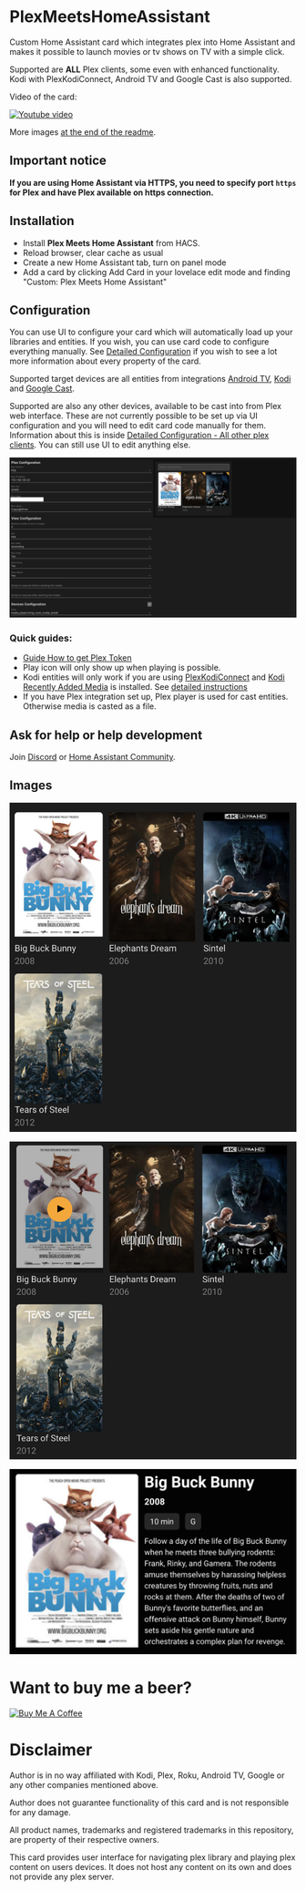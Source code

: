 # PlexMeetsHomeAssistant

Custom Home Assistant card which integrates plex into Home Assistant and makes it possible to launch movies or tv shows on TV with a simple click.

Supported are **ALL** Plex clients, some even with enhanced functionality. Kodi with PlexKodiConnect, Android TV and Google Cast is also supported.

Video of the card:

[![Youtube video](https://img.youtube.com/vi/88e7lZUFD28/0.jpg)](https://youtu.be/88e7lZUFD28)

More images [at the end of the readme](https://github.com/JurajNyiri/PlexMeetsHomeAssistant#images).

## Important notice

**If you are using Home Assistant via HTTPS, you need to specify port `https` for Plex and have Plex available on https connection.**

## Installation

- Install **Plex Meets Home Assistant** from HACS.
- Reload browser, clear cache as usual
- Create a new Home Assistant tab, turn on panel mode
- Add a card by clicking Add Card in your lovelace edit mode and finding "Custom: Plex Meets Home Assistant"

## Configuration

You can use UI to configure your card which will automatically load up your libraries and entities. If you wish, you can use card code to configure everything manually. See [Detailed Configuration](DETAILED_CONFIGURATION.md) if you wish to see a lot more information about every property of the card.

Supported target devices are all entities from integrations [Android TV](https://www.home-assistant.io/integrations/androidtv/), [Kodi](https://www.home-assistant.io/integrations/kodi/) and [Google Cast](https://www.home-assistant.io/integrations/cast/).

Supported are also any other devices, available to be cast into from Plex web interface. These are not currently possible to be set up via UI configuration and you will need to edit card code manually for them. Information about this is inside [Detailed Configuration - All other plex clients](DETAILED_CONFIGURATION.md#all-other-plex-clients). You can still use UI to edit anything else.

![Configuration via UI](images/ui_configuration.png)

### Quick guides:

- [Guide How to get Plex Token](https://support.plex.tv/articles/204059436-finding-an-authentication-token-x-plex-token/)
- Play icon will only show up when playing is possible.
- Kodi entities will only work if you are using [PlexKodiConnect](https://github.com/croneter/PlexKodiConnect#download-and-installation) and [Kodi Recently Added Media](https://github.com/jtbgroup/kodi-media-sensors#installation) is installed. See [detailed instructions](https://github.com/JurajNyiri/PlexMeetsHomeAssistant/blob/DETAILED_CONFIGURATION.md#kodi)
- If you have Plex integration set up, Plex player is used for cast entities. Otherwise media is casted as a file.

## Ask for help or help development

Join [Discord](https://discord.gg/jqqz9jQXWx) or [Home Assistant Community](https://community.home-assistant.io/t/custom-component-card-plex-meets-home-assistant/304349).

## Images

![View without hover](images/design_preview/1.png)

![View with hover](images/design_preview/2.png)

![Expanded movie view](images/design_preview/3.png)

# Want to buy me a beer?

<a href="https://www.buymeacoffee.com/jurajnyiri" target="_blank"><img src="https://cdn.buymeacoffee.com/buttons/v2/default-blue.png" alt="Buy Me A Coffee"  width="150px" ></a>

# Disclaimer

Author is in no way affiliated with Kodi, Plex, Roku, Android TV, Google or any other companies mentioned above.

Author does not guarantee functionality of this card and is not responsible for any damage.

All product names, trademarks and registered trademarks in this repository, are property of their respective owners.

This card provides user interface for navigating plex library and playing plex content on users devices. It does not host any content on its own and does not provide any plex server.
